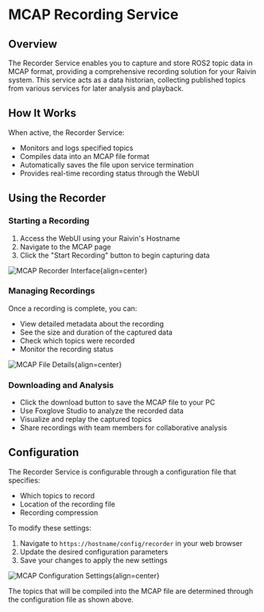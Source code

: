 # MCAP Recording Service

## Overview
The Recorder Service enables you to capture and store ROS2 topic data in MCAP format, providing a comprehensive recording solution for your Raivin system. This service acts as a data historian, collecting published topics from various services for later analysis and playback.

## How It Works
When active, the Recorder Service:
- Monitors and logs specified topics
- Compiles data into an MCAP file format
- Automatically saves the file upon service termination
- Provides real-time recording status through the WebUI

## Using the Recorder

### Starting a Recording
1. Access the WebUI using your Raivin's Hostname
2. Navigate to the MCAP page
3. Click the "Start Recording" button to begin capturing data

![MCAP Recorder Interface](static/mcap_recorder.png){align=center}

### Managing Recordings
Once a recording is complete, you can:
- View detailed metadata about the recording
- See the size and duration of the captured data
- Check which topics were recorded
- Monitor the recording status

![MCAP File Details](static/mcap_detail.png){align=center}

### Downloading and Analysis
- Click the download button to save the MCAP file to your PC
- Use Foxglove Studio to analyze the recorded data
- Visualize and replay the captured topics
- Share recordings with team members for collaborative analysis

## Configuration
The Recorder Service is configurable through a configuration file that specifies:
- Which topics to record
- Location of the recording file
- Recording compression

To modify these settings:
1. Navigate to `https://hostname/config/recorder` in your web browser
2. Update the desired configuration parameters
3. Save your changes to apply the new settings

![MCAP Configuration Settings](static/mcap_setting.png){align=center}

The topics that will be compiled into the MCAP file are determined through the configuration file as shown above.

